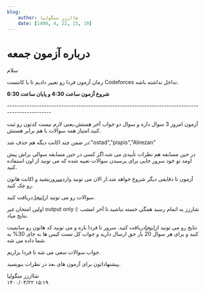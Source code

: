 ```yaml
---
blog:
    author: شااززز منگولیا
    date: [1400, 4, 22, 15, 19]
---
```

# درباره آزمون جمعه

<div class="cnt">
سلام<p></p>
<p>زمان آزمون فردا رو تغییر دادیم تا با کانتست Codeforces تداخل نداشته باشه.</p>
<p><strong>شروع آزمون ساعت 4:30 و پایان ساعت 6:30</strong></p>
<p>------------------------------------------------------------------------------------------------</p>
<p>آزمون امروز 3 سوال داره و سوال دو جواب آخر هستش،یعنی لازم نیست کدتون رو ثبت کنید.امتیاز همه سوالات با هم برابر هستش.</p>
<p>در ضمن چند اکانت دیگه هم حذف شد:"ostad","pispis","Alirezan"</p>
<p>در حین مسابقه هم نظرات تأییدی می شه.اگر کسی در حین مسابقه سوالی براش پیش اومد تو خود سرور جایی برای پرسیدن سوالات تعبیه شده که می تونید از اون استفاده کنید.</p>
<p>آزمون تا دقایقی دیگر شروع خواهد شد.از الان می تونید وارد<a href="http://87.236.211.146/" target="_blank">سرور</a>بشید و اکانت هاتون رو چک کنید.</p>
<p>سوالات رو می تونید از<a href="http://bayanbox.ir/id/2887764348251673808">اینجا </a>دریافت کنید.</p>
<p>اولین امتحان غیر output only (: شاززز به اتمام رسید همگی خسته نباشید.تا آخر امشب نتایج میاد.</p>
<p>نتایج رو می تونید از<a href="http://bayanbox.ir/id/997505417141816422?info">اینجا</a>دریافت کنید. سرور تا فردا بازه و می تونید کد هاتون رو سابمیت کنید و برای هر سوال 20 بار حق ارسال دارید و جواب کل تست کیس ها به جای 30% به شما داده می شه.</p>
<p>جواب سوالات سعی می شه تا فردا بزاریم.</p>
<p>پیشنهاداتون برای آزمون های بعد در نظرات بنویسید.</p>
</div>

<div class="blog-info">
    <div class="blog-author">شااززز منگولیا</div>
    <div class="blog-date">۱۴۰۰/۰۴/۲۲ ۱۵:۱۹</div>
</div>

